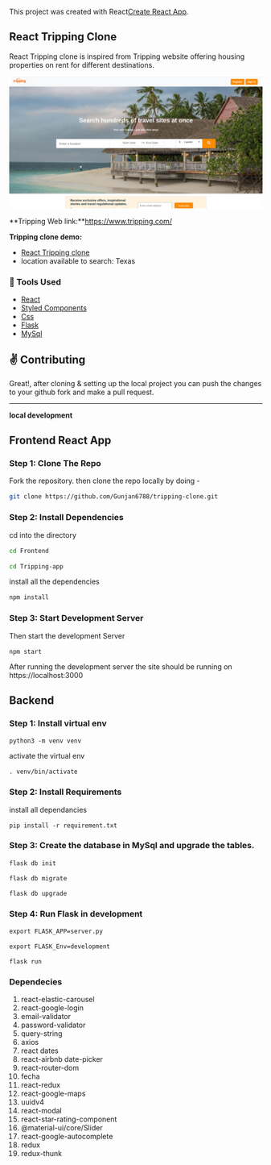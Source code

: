 This project was created with React[Create React App](https://github.com/facebook/create-react-app).


## React Tripping Clone

React Tripping clone is inspired from Tripping website offering housing properties on rent for different destinations.

<p><img src = "./tripping/public/img1.png"/></p>

**Tripping Web link:**https://www.tripping.com/

**Tripping clone demo:** 

- [React Tripping clone](http://tripping.gunjan.tech/#/)
- location available to search: Texas

### :wrench: Tools Used
- [React](http://reactjs.org/)
- [Styled Components](https://www.npmjs.com/package/react-responsive-carousel)
- [Css](https://getbootstrap.com/)
- [Flask](https://flask.palletsprojects.com/en/1.1.x/)
- [MySql](https://www.mysql.com/)

## :v: Contributing
Great!, 
after cloning & setting up the local project you can push the changes to your github fork and make a pull request.

-----

**local development**
## Frontend React App

### Step 1: Clone The Repo

Fork the repository. then clone the repo locally by doing -

```bash
git clone https://github.com/Gunjan6788/tripping-clone.git
```

### Step 2: Install Dependencies

cd into the directory

```bash
cd Frontend
```

```bash
cd Tripping-app
```

install all the dependencies
```bash
npm install
```

### Step 3: Start Development Server

Then start the development Server
```
npm start
```
After running the development server the site should be running on https://localhost:3000

## Backend

### Step 1: Install virtual env

```
python3 -m venv venv
```
activate the virtual env
```
. venv/bin/activate
```

### Step 2: Install Requirements

install all dependancies
```
pip install -r requirement.txt
```

### Step 3: Create the database in MySql and upgrade the tables.
```
flask db init
```
```
flask db migrate
```
```
flask db upgrade
```
 
### Step 4: Run Flask in development

```
export FLASK_APP=server.py
```
```
export FLASK_Env=development
```
```
flask run
```


### Dependecies 

1. react-elastic-carousel
2. react-google-login 
3. email-validator 
4. password-validator 
5. query-string 
6. axios
7. react dates
8. react-airbnb date-picker 
9. react-router-dom
10. fecha
11. react-redux
12. react-google-maps
13. uuidv4
15. react-modal
16. react-star-rating-component
17. @material-ui/core/Slider
18. react-google-autocomplete
19. redux
20. redux-thunk

